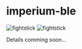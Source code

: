 # imperium-ble

![fightstick](images/outside.png)
![fightstick](images/inside.png)

Details comming soon...
